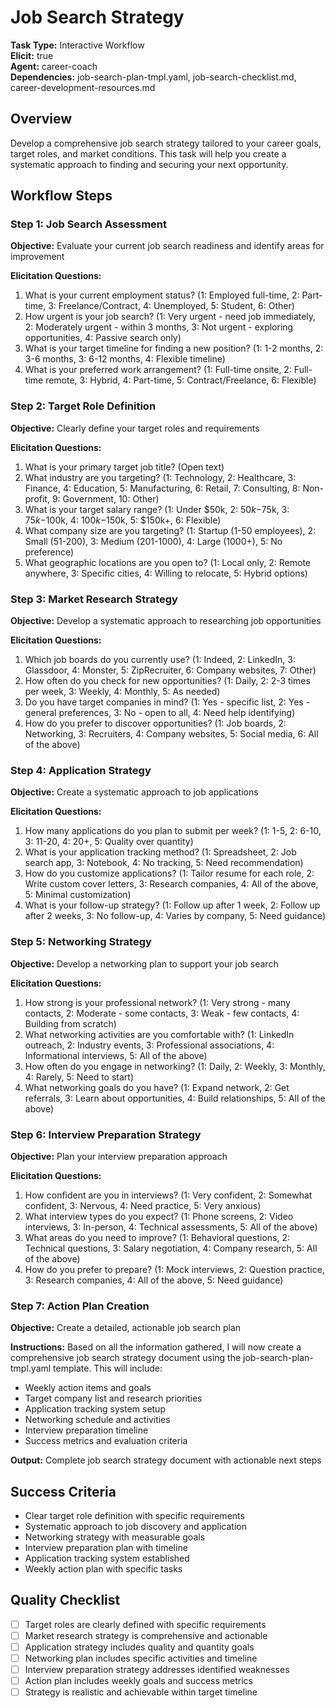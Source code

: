 # Job Search Strategy

**Task Type:** Interactive Workflow  
**Elicit:** true  
**Agent:** career-coach  
**Dependencies:** job-search-plan-tmpl.yaml, job-search-checklist.md, career-development-resources.md

## Overview
Develop a comprehensive job search strategy tailored to your career goals, target roles, and market conditions. This task will help you create a systematic approach to finding and securing your next opportunity.

## Workflow Steps

### Step 1: Job Search Assessment
**Objective:** Evaluate your current job search readiness and identify areas for improvement

**Elicitation Questions:**
1. What is your current employment status? (1: Employed full-time, 2: Part-time, 3: Freelance/Contract, 4: Unemployed, 5: Student, 6: Other)
2. How urgent is your job search? (1: Very urgent - need job immediately, 2: Moderately urgent - within 3 months, 3: Not urgent - exploring opportunities, 4: Passive search only)
3. What is your target timeline for finding a new position? (1: 1-2 months, 2: 3-6 months, 3: 6-12 months, 4: Flexible timeline)
4. What is your preferred work arrangement? (1: Full-time onsite, 2: Full-time remote, 3: Hybrid, 4: Part-time, 5: Contract/Freelance, 6: Flexible)

### Step 2: Target Role Definition
**Objective:** Clearly define your target roles and requirements

**Elicitation Questions:**
1. What is your primary target job title? (Open text)
2. What industry are you targeting? (1: Technology, 2: Healthcare, 3: Finance, 4: Education, 5: Manufacturing, 6: Retail, 7: Consulting, 8: Non-profit, 9: Government, 10: Other)
3. What is your target salary range? (1: Under $50k, 2: $50k-$75k, 3: $75k-$100k, 4: $100k-$150k, 5: $150k+, 6: Flexible)
4. What company size are you targeting? (1: Startup (1-50 employees), 2: Small (51-200), 3: Medium (201-1000), 4: Large (1000+), 5: No preference)
5. What geographic locations are you open to? (1: Local only, 2: Remote anywhere, 3: Specific cities, 4: Willing to relocate, 5: Hybrid options)

### Step 3: Market Research Strategy
**Objective:** Develop a systematic approach to researching job opportunities

**Elicitation Questions:**
1. Which job boards do you currently use? (1: Indeed, 2: LinkedIn, 3: Glassdoor, 4: Monster, 5: ZipRecruiter, 6: Company websites, 7: Other)
2. How often do you check for new opportunities? (1: Daily, 2: 2-3 times per week, 3: Weekly, 4: Monthly, 5: As needed)
3. Do you have target companies in mind? (1: Yes - specific list, 2: Yes - general preferences, 3: No - open to all, 4: Need help identifying)
4. How do you prefer to discover opportunities? (1: Job boards, 2: Networking, 3: Recruiters, 4: Company websites, 5: Social media, 6: All of the above)

### Step 4: Application Strategy
**Objective:** Create a systematic approach to job applications

**Elicitation Questions:**
1. How many applications do you plan to submit per week? (1: 1-5, 2: 6-10, 3: 11-20, 4: 20+, 5: Quality over quantity)
2. What is your application tracking method? (1: Spreadsheet, 2: Job search app, 3: Notebook, 4: No tracking, 5: Need recommendation)
3. How do you customize applications? (1: Tailor resume for each role, 2: Write custom cover letters, 3: Research companies, 4: All of the above, 5: Minimal customization)
4. What is your follow-up strategy? (1: Follow up after 1 week, 2: Follow up after 2 weeks, 3: No follow-up, 4: Varies by company, 5: Need guidance)

### Step 5: Networking Strategy
**Objective:** Develop a networking plan to support your job search

**Elicitation Questions:**
1. How strong is your professional network? (1: Very strong - many contacts, 2: Moderate - some contacts, 3: Weak - few contacts, 4: Building from scratch)
2. What networking activities are you comfortable with? (1: LinkedIn outreach, 2: Industry events, 3: Professional associations, 4: Informational interviews, 5: All of the above)
3. How often do you engage in networking? (1: Daily, 2: Weekly, 3: Monthly, 4: Rarely, 5: Need to start)
4. What networking goals do you have? (1: Expand network, 2: Get referrals, 3: Learn about opportunities, 4: Build relationships, 5: All of the above)

### Step 6: Interview Preparation Strategy
**Objective:** Plan your interview preparation approach

**Elicitation Questions:**
1. How confident are you in interviews? (1: Very confident, 2: Somewhat confident, 3: Nervous, 4: Need practice, 5: Very anxious)
2. What interview types do you expect? (1: Phone screens, 2: Video interviews, 3: In-person, 4: Technical assessments, 5: All of the above)
3. What areas do you need to improve? (1: Behavioral questions, 2: Technical questions, 3: Salary negotiation, 4: Company research, 5: All of the above)
6. How do you prefer to prepare? (1: Mock interviews, 2: Question practice, 3: Research companies, 4: All of the above, 5: Need guidance)

### Step 7: Action Plan Creation
**Objective:** Create a detailed, actionable job search plan

**Instructions:**
Based on all the information gathered, I will now create a comprehensive job search strategy document using the job-search-plan-tmpl.yaml template. This will include:

- Weekly action items and goals
- Target company list and research priorities
- Application tracking system setup
- Networking schedule and activities
- Interview preparation timeline
- Success metrics and evaluation criteria

**Output:** Complete job search strategy document with actionable next steps

## Success Criteria
- Clear target role definition with specific requirements
- Systematic approach to job discovery and application
- Networking strategy with measurable goals
- Interview preparation plan with timeline
- Application tracking system established
- Weekly action plan with specific tasks

## Quality Checklist
- [ ] Target roles are clearly defined with specific requirements
- [ ] Market research strategy is comprehensive and actionable
- [ ] Application strategy includes quality and quantity goals
- [ ] Networking plan includes specific activities and timeline
- [ ] Interview preparation strategy addresses identified weaknesses
- [ ] Action plan includes weekly goals and success metrics
- [ ] Strategy is realistic and achievable within target timeline
